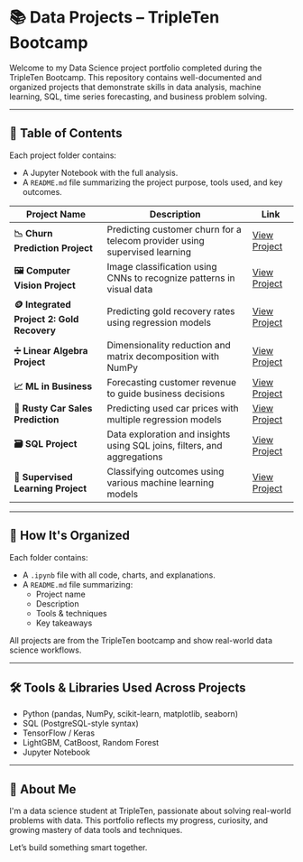 # 📚 Data Projects – TripleTen Bootcamp

Welcome to my Data Science project portfolio completed during the TripleTen Bootcamp. This repository contains well-documented and organized projects that demonstrate skills in data analysis, machine learning, SQL, time series forecasting, and business problem solving.

---

## 📖 Table of Contents

Each project folder contains:
- A Jupyter Notebook with the full analysis.
- A `README.md` file summarizing the project purpose, tools used, and key outcomes.

| Project Name | Description | Link |
|--------------|-------------|------|
| **📉 Churn Prediction Project** | Predicting customer churn for a telecom provider using supervised learning | [View Project](./Churn_Prediction_Project/Churn_Prediction_Project.ipynb) |
| **🖼️ Computer Vision Project** | Image classification using CNNs to recognize patterns in visual data | [View Project](./Computer_Vision_Project/Computer_Vision_Project.ipynb) |
| **🪙 Integrated Project 2: Gold Recovery** | Predicting gold recovery rates using regression models | [View Project](./Integrated_Project_2_Gold/Integrated_Project_2_Gold.ipynb) |
| **➗ Linear Algebra Project** | Dimensionality reduction and matrix decomposition with NumPy | [View Project](./Linear_Alg_Project/Linear_Alg_Project.ipynb) |
| **📈 ML in Business** | Forecasting customer revenue to guide business decisions | [View Project](./ML_in_Business_Project/ML_in_Business_Project.ipynb) |
| **🚗 Rusty Car Sales Prediction** | Predicting used car prices with multiple regression models | [View Project](./Rusty_Car_Sales_Project/Rusty_Car_Sales_Project.ipynb) |
| **🗃️ SQL Project** | Data exploration and insights using SQL joins, filters, and aggregations | [View Project](./SQL_Project/SQL_Project.ipynb) |
| **🤖 Supervised Learning Project** | Classifying outcomes using various machine learning models | [View Project](./Supervised_Learning_Project/Supervised_Learning_Project.ipynb) |

---

## 📌 How It's Organized

Each folder contains:
- A `.ipynb` file with all code, charts, and explanations.
- A `README.md` file summarizing:
  - Project name
  - Description
  - Tools & techniques
  - Key takeaways

All projects are from the TripleTen bootcamp and show real-world data science workflows.

---

## 🛠 Tools & Libraries Used Across Projects

- Python (pandas, NumPy, scikit-learn, matplotlib, seaborn)
- SQL (PostgreSQL-style syntax)
- TensorFlow / Keras
- LightGBM, CatBoost, Random Forest
- Jupyter Notebook

---

## 🧠 About Me

I'm a data science student at TripleTen, passionate about solving real-world problems with data. This portfolio reflects my progress, curiosity, and growing mastery of data tools and techniques.

Let’s build something smart together.

